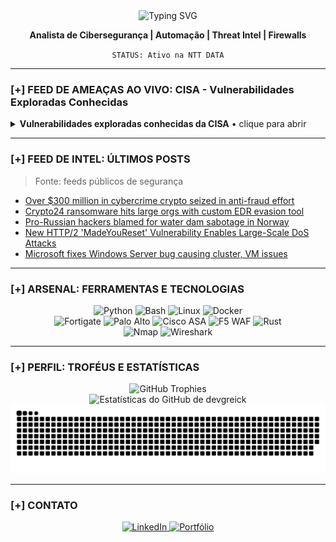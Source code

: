 <div align="center">
  <img src="https://readme-typing-svg.herokuapp.com?font=Arial&size=25&pause=1000&color=00FF7F&center=true&vCenter=true&width=520&lines=Ola...;BEM-VINDO." alt="Typing SVG" />
</div>

<div align="center">
  <p>
    <strong>Analista de Cibersegurança | Automação | Threat Intel | Firewalls</strong>
  </p>
  <code>STATUS: Ativo na NTT DATA</code>
</div>

---

### [+] FEED DE AMEAÇAS AO VIVO: CISA - Vulnerabilidades Exploradas Conhecidas

<details>
  <summary><strong>Vulnerabilidades exploradas conhecidas da CISA</strong> • clique para abrir</summary>

  <!-- CVE-LIST:START -->
<details>
<summary><strong>Vulnerabilidades exploradas conhecidas da CISA</strong>  •  atualizado 15/08/2025 01:02 UTC  •  exibindo 10 itens</summary>

> Fonte: CISA Known Exploited Vulnerabilities

- **CVE-2025-8876** - N-able N-Central Command Injection Vulnerability  
  Fornecedor: N-able | Produto: N-Central | Adicionado: 2025-08-13  
  N-able N-Central contains a command injection vulnerability via improper sanitization of user input.  
  Ação requerida: Apply mitigations per vendor instructions, follow applicable BOD 22-01 guidance for cloud services, or discontinue use of the product if mitigations are unavailable.

- **CVE-2025-8875** - N-able N-Central Insecure Deserialization Vulnerability  
  Fornecedor: N-able | Produto: N-Central | Adicionado: 2025-08-13  
  N-able N-Central contains an insecure deserialization vulnerability that could lead to command execution.  
  Ação requerida: Apply mitigations per vendor instructions, follow applicable BOD 22-01 guidance for cloud services, or discontinue use of the product if mitigations are unavailable.

- **CVE-2025-8088** - RARLAB WinRAR Path Traversal Vulnerability  
  Fornecedor: RARLAB | Produto: WinRAR | Adicionado: 2025-08-12  
  RARLAB WinRAR contains a path traversal vulnerability affecting the Windows version of WinRAR. This vulnerability could allow an attacker to execute arbitrary code by crafting malicious archive files.  
  Ação requerida: Apply mitigations per vendor instructions, follow applicable BOD 22-01 guidance for cloud services, or discontinue use of the product if mitigations are unavailable.

- **CVE-2007-0671** - Microsoft Office Excel Remote Code Execution Vulnerability  
  Fornecedor: Microsoft | Produto: Office | Adicionado: 2025-08-12  
  Microsoft Office Excel contains a remote code execution vulnerability that can be exploited when a specially crafted Excel file is opened. This malicious file could be delivered as an email attachment or hosted on a malicious website. An attacker could leverage this vulnerability by creating a specially crafted Excel file, which, when opened, allowing an attacker to execute remote code on the affected system.  
  Ação requerida: Apply mitigations per vendor instructions, follow applicable BOD 22-01 guidance for cloud services, or discontinue use of the product if mitigations are unavailable.

- **CVE-2013-3893** - Microsoft Internet Explorer Resource Management Errors Vulnerability  
  Fornecedor: Microsoft | Produto: Internet Explorer | Adicionado: 2025-08-12  
  Microsoft Internet Explorer contains a memory corruption vulnerability that allows for remote code execution. The impacted products could be end-of-life (EoL) and/or end-of-service (EoS). Users should discontinue product utilization.  
  Ação requerida: Apply mitigations per vendor instructions, follow applicable BOD 22-01 guidance for cloud services, or discontinue use of the product if mitigations are unavailable.

- **CVE-2020-25078** - D-Link DCS-2530L and DCS-2670L Devices Unspecified Vulnerability  
  Fornecedor: D-Link | Produto: DCS-2530L and DCS-2670L Devices | Adicionado: 2025-08-05  
  D-Link DCS-2530L and DCS-2670L devices contains an unspecified vulnerability that could allow for remote administrator password disclosure. The impacted products could be end-of-life (EoL) and/or end-of-service (EoS). Users should discontinue product utilization.  
  Ação requerida: Apply mitigations per vendor instructions, follow applicable BOD 22-01 guidance for cloud services, or discontinue use of the product if mitigations are unavailable.

- **CVE-2020-25079** - D-Link DCS-2530L and DCS-2670L Command Injection Vulnerability  
  Fornecedor: D-Link | Produto: DCS-2530L and DCS-2670L Devices | Adicionado: 2025-08-05  
  D-Link DCS-2530L and DCS-2670L devices contains a command injection vulnerability in the cgi-bin/ddns_enc.cgi. The impacted products could be end-of-life (EoL) and/or end-of-service (EoS). Users should discontinue product utilization.  
  Ação requerida: Apply mitigations per vendor instructions, follow applicable BOD 22-01 guidance for cloud services, or discontinue use of the product if mitigations are unavailable.

- **CVE-2022-40799** - D-Link DNR-322L Download of Code Without Integrity Check Vulnerability  
  Fornecedor: D-Link | Produto: DNR-322L | Adicionado: 2025-08-05  
  D-Link DNR-322L contains a download of code without integrity check vulnerability that could allow an authenticated attacker to execute OS level commands on the device. The impacted products could be end-of-life (EoL) and/or end-of-service (EoS). Users should discontinue product utilization.  
  Ação requerida: Apply mitigations per vendor instructions, follow applicable BOD 22-01 guidance for cloud services, or discontinue use of the product if mitigations are unavailable.

- **CVE-2023-2533** - PaperCut NG/MF Cross-Site Request Forgery (CSRF) Vulnerability  
  Fornecedor: PaperCut | Produto: NG/MF | Adicionado: 2025-07-28  
  PaperCut NG/MF contains a cross-site request forgery (CSRF) vulnerability, which, under specific conditions, could potentially enable an attacker to alter security settings or execute arbitrary code.   
  Ação requerida: Apply mitigations per vendor instructions, follow applicable BOD 22-01 guidance for cloud services, or discontinue use of the product if mitigations are unavailable.

- **CVE-2025-20337** - Cisco Identity Services Engine Injection Vulnerability  
  Fornecedor: Cisco | Produto: Identity Services Engine | Adicionado: 2025-07-28  
  Cisco Identity Services Engine contains an injection vulnerability in a specific API of Cisco ISE and Cisco ISE-PIC due to insufficient validation of user-supplied input allowing an attacker to exploit this vulnerability by submitting a crafted API request. Successful exploitation could allow an attacker to perform remote code execution and obtaining root privileges on an affected device.  
  Ação requerida: Apply mitigations per vendor instructions, follow applicable BOD 22-01 guidance for cloud services, or discontinue use of the product if mitigations are unavailable.

</details>


































































































































































  <!-- CVE-LIST:END -->

</details>

---

### [+] FEED DE INTEL: ÚLTIMOS POSTS

> Fonte: feeds públicos de segurança

<!-- BLOG-POST-LIST:START -->
- [Over $300 million in cybercrime crypto seized in anti-fraud effort](https://www.bleepingcomputer.com/news/security/over-300-million-in-cybercrime-crypto-seized-in-anti-fraud-effort/)
- [Crypto24 ransomware hits large orgs with custom EDR evasion tool](https://www.bleepingcomputer.com/news/security/crypto24-ransomware-hits-large-orgs-with-custom-edr-evasion-tool/)
- [Pro-Russian hackers blamed for water dam sabotage in Norway](https://www.bleepingcomputer.com/news/security/pro-russian-hackers-blamed-for-water-dam-sabotage-in-norway/)
- [New HTTP/2 &#39;MadeYouReset&#39; Vulnerability Enables Large-Scale DoS Attacks](https://thehackernews.com/2025/08/new-http2-madeyoureset-vulnerability.html)
- [Microsoft fixes Windows Server bug causing cluster, VM issues](https://www.bleepingcomputer.com/news/microsoft/microsoft-fixes-windows-server-bug-causing-cluster-vm-issues/)
<!-- BLOG-POST-LIST:END -->

---

### [+] ARSENAL: FERRAMENTAS E TECNOLOGIAS

<div align="center">
  <img src="https://img.shields.io/badge/Python-3776AB?style=for-the-badge&logo=python&logoColor=white" alt="Python" />
  <img src="https://img.shields.io/badge/Bash-4EAA25?style=for-the-badge&logo=gnu-bash&logoColor=white" alt="Bash" />
  <img src="https://img.shields.io/badge/Linux-FCC624?style=for-the-badge&logo=linux&logoColor=black" alt="Linux" />
  <img src="https://img.shields.io/badge/Docker-2496ED?style=for-the-badge&logo=docker&logoColor=white" alt="Docker" />
  <br/>
  <img src="https://img.shields.io/badge/Fortigate-EF2D56?style=for-the-badge&logo=fortinet&logoColor=white" alt="Fortigate" />
  <img src="https://img.shields.io/badge/Palo%20Alto-0086D1?style=for-the-badge&logo=paloaltonetworks&logoColor=white" alt="Palo Alto" />
  <img src="https://img.shields.io/badge/Cisco%20ASA-1BA0D7?style=for-the-badge&logo=cisco&logoColor=white" alt="Cisco ASA" />
  <img src="https://img.shields.io/badge/WAF%20F5-FF3B30?style=for-the-badge&logo=f5&logoColor=white" alt="F5 WAF" />
  <img src="https://img.shields.io/badge/Rust-000000?style=for-the-badge&logo=rust&logoColor=white" alt="Rust" />
  
  <br/>
  
  <img src="https://img.shields.io/badge/Nmap-3c9735?style=for-the-badge&logo=nmap&logoColor=white" alt="Nmap" />
  <img src="https://img.shields.io/badge/Wireshark-1679A7?style=for-the-badge&logo=wireshark&logoColor=white" alt="Wireshark" />
  
</div>

---

### [+] PERFIL: TROFÉUS E ESTATÍSTICAS

<div align="center">
  <img width="90%" src="https://github-profile-trophy.vercel.app/?username=devgreick&theme=tokyonight&row=1&column=7&margin-w=15&margin-h=15" alt="GitHub Trophies" />
  <br/>
  <img width="90%" src="https://github-readme-stats.vercel.app/api?username=devgreick&show_icons=true&theme=tokyonight&hide_border=true&count_private=true&title_color=bb9af7&icon_color=bb9af7&text_color=a9b1d6&bg_color=1a1b26" alt="Estatísticas do GitHub de devgreick" />
  <br/>
  <img src="https://raw.githubusercontent.com/devgreick/devgreick/main/output/snake.svg" alt="Snake animation" />
</div>

---

### [+] CONTATO

<div align="center">
  <a href="https://www.linkedin.com/in/jacksongreick/" target="_blank">
    <img src="https://img.shields.io/badge/LinkedIn-0077B5?style=for-the-badge&logo=linkedin&logoColor=white" alt="LinkedIn"/>
  </a>
  <a href="https://portfolio.assistentecyber.com/" target="_blank">
    <img src="https://img.shields.io/badge/Portf%C3%B3lio_Interativo-000000?style=for-the-badge&logo=linux-terminal&logoColor=00ff7f" alt="Portfólio"/>
  </a>
</div>
